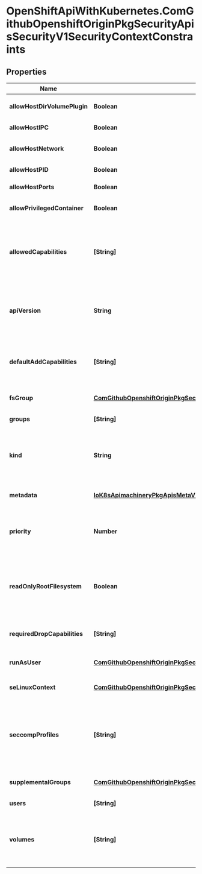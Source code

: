 # OpenShiftApiWithKubernetes.ComGithubOpenshiftOriginPkgSecurityApisSecurityV1SecurityContextConstraints

## Properties
Name | Type | Description | Notes
------------ | ------------- | ------------- | -------------
**allowHostDirVolumePlugin** | **Boolean** | AllowHostDirVolumePlugin determines if the policy allow containers to use the HostDir volume plugin | 
**allowHostIPC** | **Boolean** | AllowHostIPC determines if the policy allows host ipc in the containers. | 
**allowHostNetwork** | **Boolean** | AllowHostNetwork determines if the policy allows the use of HostNetwork in the pod spec. | 
**allowHostPID** | **Boolean** | AllowHostPID determines if the policy allows host pid in the containers. | 
**allowHostPorts** | **Boolean** | AllowHostPorts determines if the policy allows host ports in the containers. | 
**allowPrivilegedContainer** | **Boolean** | AllowPrivilegedContainer determines if a container can request to be run as privileged. | 
**allowedCapabilities** | **[String]** | AllowedCapabilities is a list of capabilities that can be requested to add to the container. Capabilities in this field maybe added at the pod author&#39;s discretion. You must not list a capability in both AllowedCapabilities and RequiredDropCapabilities. To allow all capabilities you may use &#39;*&#39;. | 
**apiVersion** | **String** | APIVersion defines the versioned schema of this representation of an object. Servers should convert recognized schemas to the latest internal value, and may reject unrecognized values. More info: http://releases.k8s.io/HEAD/docs/devel/api-conventions.md#resources | [optional] 
**defaultAddCapabilities** | **[String]** | DefaultAddCapabilities is the default set of capabilities that will be added to the container unless the pod spec specifically drops the capability.  You may not list a capabiility in both DefaultAddCapabilities and RequiredDropCapabilities. | 
**fsGroup** | [**ComGithubOpenshiftOriginPkgSecurityApisSecurityV1FSGroupStrategyOptions**](ComGithubOpenshiftOriginPkgSecurityApisSecurityV1FSGroupStrategyOptions.md) | FSGroup is the strategy that will dictate what fs group is used by the SecurityContext. | [optional] 
**groups** | **[String]** | The groups that have permission to use this security context constraints | [optional] 
**kind** | **String** | Kind is a string value representing the REST resource this object represents. Servers may infer this from the endpoint the client submits requests to. Cannot be updated. In CamelCase. More info: http://releases.k8s.io/HEAD/docs/devel/api-conventions.md#types-kinds | [optional] 
**metadata** | [**IoK8sApimachineryPkgApisMetaV1ObjectMeta**](IoK8sApimachineryPkgApisMetaV1ObjectMeta.md) | Standard object&#39;s metadata. More info: http://releases.k8s.io/HEAD/docs/devel/api-conventions.md#metadata | [optional] 
**priority** | **Number** | Priority influences the sort order of SCCs when evaluating which SCCs to try first for a given pod request based on access in the Users and Groups fields.  The higher the int, the higher priority.  If scores for multiple SCCs are equal they will be sorted by name. | 
**readOnlyRootFilesystem** | **Boolean** | ReadOnlyRootFilesystem when set to true will force containers to run with a read only root file system.  If the container specifically requests to run with a non-read only root file system the SCC should deny the pod. If set to false the container may run with a read only root file system if it wishes but it will not be forced to. | 
**requiredDropCapabilities** | **[String]** | RequiredDropCapabilities are the capabilities that will be dropped from the container.  These are required to be dropped and cannot be added. | 
**runAsUser** | [**ComGithubOpenshiftOriginPkgSecurityApisSecurityV1RunAsUserStrategyOptions**](ComGithubOpenshiftOriginPkgSecurityApisSecurityV1RunAsUserStrategyOptions.md) | RunAsUser is the strategy that will dictate what RunAsUser is used in the SecurityContext. | [optional] 
**seLinuxContext** | [**ComGithubOpenshiftOriginPkgSecurityApisSecurityV1SELinuxContextStrategyOptions**](ComGithubOpenshiftOriginPkgSecurityApisSecurityV1SELinuxContextStrategyOptions.md) | SELinuxContext is the strategy that will dictate what labels will be set in the SecurityContext. | [optional] 
**seccompProfiles** | **[String]** | SeccompProfiles lists the allowed profiles that may be set for the pod or container&#39;s seccomp annotations.  An unset (nil) or empty value means that no profiles may be specifid by the pod or container. The wildcard &#39;*&#39; may be used to allow all profiles.  When used to generate a value for a pod the first non-wildcard profile will be used as the default. | [optional] 
**supplementalGroups** | [**ComGithubOpenshiftOriginPkgSecurityApisSecurityV1SupplementalGroupsStrategyOptions**](ComGithubOpenshiftOriginPkgSecurityApisSecurityV1SupplementalGroupsStrategyOptions.md) | SupplementalGroups is the strategy that will dictate what supplemental groups are used by the SecurityContext. | [optional] 
**users** | **[String]** | The users who have permissions to use this security context constraints | [optional] 
**volumes** | **[String]** | Volumes is a white list of allowed volume plugins.  FSType corresponds directly with the field names of a VolumeSource (azureFile, configMap, emptyDir).  To allow all volumes you may use \&quot;*\&quot;. To allow no volumes, set to [\&quot;none\&quot;]. | 


